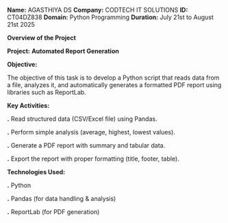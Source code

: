 **Name:** AGASTHIYA DS
**Company:** CODTECH IT SOLUTIONS
**ID:** CT04DZ838
**Domain:** Python Programming
**Duration:** July 21st to August 21st 2025


**Overview of the Project**

**Project:** **Automated Report Generation**

**Objective:**

The objective of this task is to develop a Python script that reads data from a file, analyzes it, and automatically generates a formatted PDF report using libraries such as ReportLab.

**Key Activities:**

**.** Read structured data (CSV/Excel file) using Pandas.

**.** Perform simple analysis (average, highest, lowest values).

**.** Generate a PDF report with summary and tabular data.

**.** Export the report with proper formatting (title, footer, table).

**Technologies Used:**

**.** Python

**.** Pandas (for data handling & analysis)

**.** ReportLab (for PDF generation)
